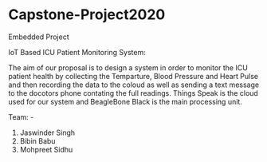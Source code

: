 # Capstone-Project2020
Embedded Project 

IoT Based ICU Patient Monitoring System:

The aim of our proposal is to design a system in order to monitor the ICU patient health by collecting the Temparture, Blood Pressure and Heart Pulse and then recording the data to the coloud as well as sending a text message to the docotors phone contating the full readings.
Things Speak is the cloud used for our system and BeagleBone Black is the main processing unit.



Team: - 
1. Jaswinder Singh
2. Bibin Babu
3. Mohpreet Sidhu
